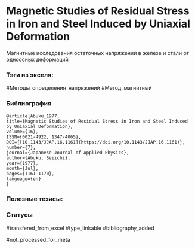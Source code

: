 # Magnetic Studies of Residual Stress in Iron and Steel Induced by Uniaxial Deformation

Магнитные исследования остаточных напряжений в железе и стали от одноосных деформаций

### Тэги из экселя:
#Методы_определения_напряжений 
#Метод_магнитный 

### Библиография
```
@article{Abuku_1977,
title={Magnetic Studies of Residual Stress in Iron and Steel Induced by Uniaxial Deformation},
volume={16},
ISSN={0021-4922, 1347-4065},
DOI={[10.1143/JJAP.16.1161](https://doi.org/10.1143/JJAP.16.1161)},
number={7},
journal={Japanese Journal of Applied Physics},
author={Abuku, Seiichi},
year={1977},
month={Jul},
pages={1161–1170},
language={en}
}
```

### Полезные тезисы:

### Статусы
#transfered_from_excel 
#type_linkable 
#bibliography_added

#not_processed_for_meta
